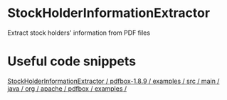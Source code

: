 # StockHolderInformationExtractor
Extract stock holders' information from PDF files

# Useful code snippets
[StockHolderInformationExtractor / pdfbox-1.8.9 / examples / src / main / java / org / apache / pdfbox / examples / ](https://github.com/ronhuafeng/StockHolderInformationExtractor/tree/9509410c6ad0573f3225f83dee135776f02798c5/pdfbox-1.8.9/examples/src/main/java/org/apache/pdfbox/examples/wind)
